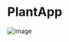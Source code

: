 # PlantApp
![image](https://user-images.githubusercontent.com/68890130/172991010-05be76aa-3a90-4c32-8fd0-1fcc599f0f4f.png)
